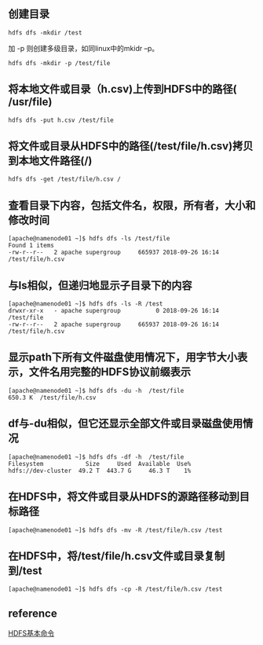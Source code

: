 ## 创建目录
```
hdfs dfs -mkdir /test
```
加 -p 则创建多级目录，如同linux中的mkidr –p。
```
hdfs dfs -mkdir -p /test/file
```
## 将本地文件或目录（h.csv)上传到HDFS中的路径( /usr/file)
```
hdfs dfs -put h.csv /test/file
```
## 将文件或目录从HDFS中的路径(/test/file/h.csv)拷贝到本地文件路径(/)
```
hdfs dfs -get /test/file/h.csv /
```
## 查看目录下内容，包括文件名，权限，所有者，大小和修改时间
```
[apache@namenode01 ~]$ hdfs dfs -ls /test/file
Found 1 items
-rw-r--r--   2 apache supergroup     665937 2018-09-26 16:14 /test/file/h.csv
```
## 与ls相似，但递归地显示子目录下的内容
```
[apache@namenode01 ~]$ hdfs dfs -ls -R /test
drwxr-xr-x   - apache supergroup          0 2018-09-26 16:14 /test/file
-rw-r--r--   2 apache supergroup     665937 2018-09-26 16:14 /test/file/h.csv
```
## 显示path下所有文件磁盘使用情况下，用字节大小表示，文件名用完整的HDFS协议前缀表示
```
[apache@namenode01 ~]$ hdfs dfs -du -h  /test/file
650.3 K  /test/file/h.csv
```
## df与-du相似，但它还显示全部文件或目录磁盘使用情况
```
[apache@namenode01 ~]$ hdfs dfs -df -h  /test/file
Filesystem            Size     Used  Available  Use%
hdfs://dev-cluster  49.2 T  443.7 G     46.3 T    1%
```
## 在HDFS中，将文件或目录从HDFS的源路径移动到目标路径
```
[apache@namenode01 ~]$ hdfs dfs -mv -R /test/file/h.csv /test
```
## 在HDFS中，将/test/file/h.csv文件或目录复制到/test
```
[apache@namenode01 ~]$ hdfs dfs -cp -R /test/file/h.csv /test
```
## reference
[HDFS基本命令](https://blog.csdn.net/sunbocong/article/details/82855506)
